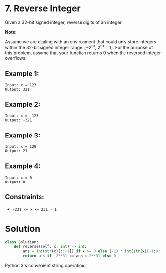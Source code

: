 # 7. Reverse Integer

Given a 32-bit signed integer, reverse digits of an integer.

**Note**:

Assume we are dealing with an environment that could only store integers within the 32-bit signed integer range: [−2<sup>31</sup>,  2<sup>31</sup> − 1]. For the purpose of this problem, assume that your function returns 0 when the reversed integer overflows.

## Example 1:
```
Input: x = 123
Output: 321
```

## Example 2:
```
Input: x = -123
Output: -321
```

## Example 3:
```
Input: x = 120
Output: 21
```

## Example 4:
```
Input: x = 0
Output: 0
```

## Constraints:
- `-231 <= x <= 231 - 1`

# Solution
```python
class Solution:
    def reverse(self, x: int) -> int:
        ans = int(str(x)[::-1]) if x >= 0 else (-1) * int(str(x)[-1:0:-1])
        return ans if -2**31 <= ans < 2**31 else 0
```
Python 3's convenient string operation.
